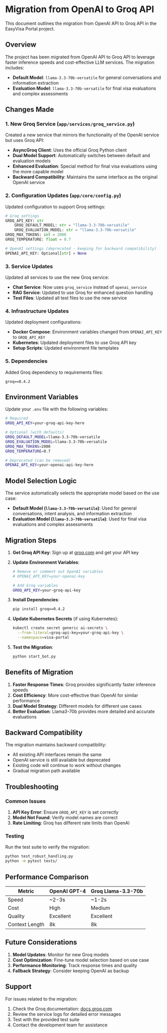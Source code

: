 # Migration from OpenAI to Groq API

This document outlines the migration from OpenAI API to Groq API in the EasyVisa Portal project.

## Overview

The project has been migrated from OpenAI API to Groq API to leverage faster inference speeds and cost-effective LLM services. The migration includes:

- **Default Model**: `llama-3.3-70b-versatile` for general conversations and information extraction
- **Evaluation Model**: `llama-3.3-70b-versatile` for final visa evaluations and complex assessments

## Changes Made

### 1. New Groq Service (`app/services/groq_service.py`)

Created a new service that mirrors the functionality of the OpenAI service but uses Groq API:

- **AsyncGroq Client**: Uses the official Groq Python client
- **Dual Model Support**: Automatically switches between default and evaluation models
- **Enhanced Evaluation**: Special method for final visa evaluations using the more capable model
- **Backward Compatibility**: Maintains the same interface as the original OpenAI service

### 2. Configuration Updates (`app/core/config.py`)

Updated configuration to support Groq settings:

```python
# Groq settings
GROQ_API_KEY: str
    GROQ_DEFAULT_MODEL: str = "llama-3.3-70b-versatile"
    GROQ_EVALUATION_MODEL: str = "llama-3.3-70b-versatile"
GROQ_MAX_TOKENS: int = 2000
GROQ_TEMPERATURE: float = 0.7

# OpenAI settings (deprecated - keeping for backward compatibility)
OPENAI_API_KEY: Optional[str] = None
```

### 3. Service Updates

Updated all services to use the new Groq service:

- **Chat Service**: Now uses `groq_service` instead of `openai_service`
- **RAG Service**: Updated to use Groq for enhanced question handling
- **Test Files**: Updated all test files to use the new service

### 4. Infrastructure Updates

Updated deployment configurations:

- **Docker Compose**: Environment variables changed from `OPENAI_API_KEY` to `GROQ_API_KEY`
- **Kubernetes**: Updated deployment files to use Groq API key
- **Setup Scripts**: Updated environment file templates

### 5. Dependencies

Added Groq dependency to requirements files:

```
groq==0.4.2
```

## Environment Variables

Update your `.env` file with the following variables:

```bash
# Required
GROQ_API_KEY=your-groq-api-key-here

# Optional (with defaults)
GROQ_DEFAULT_MODEL=llama-3.3-70b-versatile
GROQ_EVALUATION_MODEL=llama-3.3-70b-versatile
GROQ_MAX_TOKENS=2000
GROQ_TEMPERATURE=0.7

# Deprecated (can be removed)
OPENAI_API_KEY=your-openai-api-key-here
```

## Model Selection Logic

The service automatically selects the appropriate model based on the use case:

- **Default Model (`llama-3.3-70b-versatile`)**: Used for general conversations, intent analysis, and information extraction
- **Evaluation Model (`llama-3.3-70b-versatile`)**: Used for final visa evaluations and complex assessments

## Migration Steps

1. **Get Groq API Key**: Sign up at [groq.com](https://groq.com) and get your API key

2. **Update Environment Variables**:
   ```bash
   # Remove or comment out OpenAI variables
   # OPENAI_API_KEY=your-openai-key
   
   # Add Groq variables
   GROQ_API_KEY=your-groq-api-key
   ```

3. **Install Dependencies**:
   ```bash
   pip install groq==0.4.2
   ```

4. **Update Kubernetes Secrets** (if using Kubernetes):
   ```bash
   kubectl create secret generic ai-secrets \
     --from-literal=groq-api-key=your-groq-api-key \
     --namespace=visa-portal
   ```

5. **Test the Migration**:
   ```bash
   python start_bot.py
   ```

## Benefits of Migration

1. **Faster Response Times**: Groq provides significantly faster inference speeds
2. **Cost Efficiency**: More cost-effective than OpenAI for similar performance
3. **Dual Model Strategy**: Different models for different use cases
4. **Better Evaluation**: Llama3-70b provides more detailed and accurate evaluations

## Backward Compatibility

The migration maintains backward compatibility:

- All existing API interfaces remain the same
- OpenAI service is still available but deprecated
- Existing code will continue to work without changes
- Gradual migration path available

## Troubleshooting

### Common Issues

1. **API Key Error**: Ensure `GROQ_API_KEY` is set correctly
2. **Model Not Found**: Verify model names are correct
3. **Rate Limiting**: Groq has different rate limits than OpenAI

### Testing

Run the test suite to verify the migration:

```bash
python test_robust_handling.py
python -m pytest tests/
```

## Performance Comparison

| Metric | OpenAI GPT-4 | Groq Llama-3.3-70b |
|--------|-------------|-------------------|
| Speed | ~2-3s | ~1-2s |
| Cost | High | Medium |
| Quality | Excellent | Excellent |
| Context Length | 8k | 8k |

## Future Considerations

1. **Model Updates**: Monitor for new Groq models
2. **Cost Optimization**: Fine-tune model selection based on use case
3. **Performance Monitoring**: Track response times and quality
4. **Fallback Strategy**: Consider keeping OpenAI as backup

## Support

For issues related to the migration:

1. Check the Groq documentation: [docs.groq.com](https://docs.groq.com)
2. Review the service logs for detailed error messages
3. Test with the provided test suite
4. Contact the development team for assistance 